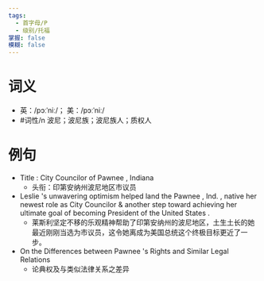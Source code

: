 ```yaml
---
tags:
  - 首字母/P
  - 级别/托福
掌握: false
模糊: false
---
```

# 词义
- 英：/pɔːˈniː/； 美：/pɔːˈniː/
- #词性/n  波尼；波尼族；波尼族人；质权人
# 例句
- Title : City Councilor of Pawnee , Indiana
	- 头衔：印第安纳州波尼地区市议员
- Leslie 's unwavering optimism helped land the Pawnee , Ind. , native her newest role as City Councilor & another step toward achieving her ultimate goal of becoming President of the United States .
	- 莱斯利坚定不移的乐观精神帮助了印第安纳州的波尼地区，土生土长的她最近刚刚当选为市议员，这令她离成为美国总统这个终极目标更近了一步。
- On the Differences between Pawnee 's Rights and Similar Legal Relations
	- 论典权及与类似法律关系之差异
